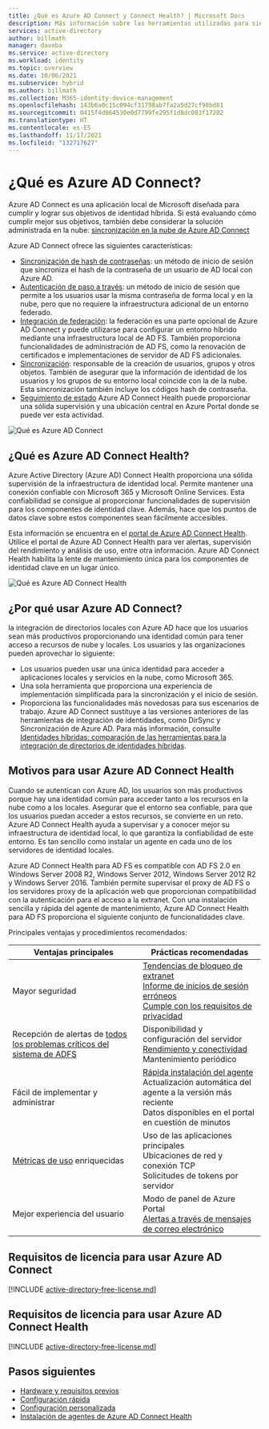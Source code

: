 ```yaml
---
title: ¿Qué es Azure AD Connect y Connect Health? | Microsoft Docs
description: Más información sobre las herramientas utilizadas para sincronizar y supervisar el entorno local con Azure AD.
services: active-directory
author: billmath
manager: daveba
ms.service: active-directory
ms.workload: identity
ms.topic: overview
ms.date: 10/06/2021
ms.subservice: hybrid
ms.author: billmath
ms.collection: M365-identity-device-management
ms.openlocfilehash: 143b6a0c15c094cf31798ab7fa2a5d27cf98bd81
ms.sourcegitcommit: 0415f4d064530e0d7799fe295f1d8dc003f17202
ms.translationtype: HT
ms.contentlocale: es-ES
ms.lasthandoff: 11/17/2021
ms.locfileid: "132717627"
---
```

# <a name="what-is-azure-ad-connect"></a>¿Qué es Azure AD Connect?

Azure AD Connect es una aplicación local de Microsoft diseñada para cumplir y lograr sus objetivos de identidad híbrida. Si está evaluando cómo cumplir mejor sus objetivos, también debe considerar la solución administrada en la nube: [sincronización en la nube de Azure AD Connect](../cloud-sync/what-is-cloud-sync.md)

Azure AD Connect ofrece las siguientes características:
     
- [Sincronización de hash de contraseñas](whatis-phs.md): un método de inicio de sesión que sincroniza el hash de la contraseña de un usuario de AD local con Azure AD.
- [Autenticación de paso a través](how-to-connect-pta.md): un método de inicio de sesión que permite a los usuarios usar la misma contraseña de forma local y en la nube, pero que no requiere la infraestructura adicional de un entorno federado.
- [Integración de federación](how-to-connect-fed-whatis.md): la federación es una parte opcional de Azure AD Connect y puede utilizarse para configurar un entorno híbrido mediante una infraestructura local de AD FS. También proporciona funcionalidades de administración de AD FS, como la renovación de certificados e implementaciones de servidor de AD FS adicionales.
- [Sincronización](how-to-connect-sync-whatis.md): responsable de la creación de usuarios, grupos y otros objetos.  También de asegurar que la información de identidad de los usuarios y los grupos de su entorno local coincide con la de la nube.  Esta sincronización también incluye los códigos hash de contraseña.
- [Seguimiento de estado](whatis-azure-ad-connect.md#what-is-azure-ad-connect-health) Azure AD Connect Health puede proporcionar una sólida supervisión y una ubicación central en Azure Portal donde se puede ver esta actividad. 


![Qué es Azure AD Connect](./media/whatis-hybrid-identity/arch.png)



## <a name="what-is-azure-ad-connect-health"></a>¿Qué es Azure AD Connect Health?

Azure Active Directory (Azure AD) Connect Health proporciona una sólida supervisión de la infraestructura de identidad local. Permite mantener una conexión confiable con Microsoft 365 y Microsoft Online Services.  Esta confiabilidad se consigue al proporcionar funcionalidades de supervisión para los componentes de identidad clave. Además, hace que los puntos de datos clave sobre estos componentes sean fácilmente accesibles.

Esta información se encuentra en el [portal de Azure AD Connect Health](https://aka.ms/aadconnecthealth). Utilice el portal de Azure AD Connect Health para ver alertas, supervisión del rendimiento y análisis de uso, entre otra información. Azure AD Connect Health habilita la lente de mantenimiento única para los componentes de identidad clave en un lugar único.

![Qué es Azure AD Connect Health](./media/whatis-hybrid-identity-health/aadconnecthealth2.png)

## <a name="why-use-azure-ad-connect"></a>¿Por qué usar Azure AD Connect?
la integración de directorios locales con Azure AD hace que los usuarios sean más productivos proporcionando una identidad común para tener acceso a recursos de nube y locales. Los usuarios y las organizaciones pueden aprovechar lo siguiente:

* Los usuarios pueden usar una única identidad para acceder a aplicaciones locales y servicios en la nube, como Microsoft 365.
* Una sola herramienta que proporciona una experiencia de implementación simplificada para la sincronización y el inicio de sesión.
* Proporciona las funcionalidades más novedosas para sus escenarios de trabajo. Azure AD Connect sustituye a las versiones anteriores de las herramientas de integración de identidades, como DirSync y Sincronización de Azure AD. Para más información, consulte [Identidades híbridas: comparación de las herramientas para la integración de directorios de identidades híbridas](plan-hybrid-identity-design-considerations-tools-comparison.md).

## <a name="why-use-azure-ad-connect-health"></a>Motivos para usar Azure AD Connect Health
Cuando se autentican con Azure AD, los usuarios son más productivos porque hay una identidad común para acceder tanto a los recursos en la nube como a los locales. Asegurar que el entorno sea confiable, para que los usuarios puedan acceder a estos recursos, se convierte en un reto.  Azure AD Connect Health ayuda a supervisar y a conocer mejor su infraestructura de identidad local, lo que garantiza la confiabilidad de este entorno. Es tan sencillo como instalar un agente en cada uno de los servidores de identidad locales.

Azure AD Connect Health para AD FS es compatible con AD FS 2.0 en Windows Server 2008 R2, Windows Server 2012, Windows Server 2012 R2 y Windows Server 2016. También permite supervisar el proxy de AD FS o los servidores proxy de la aplicación web que proporcionan compatibilidad con la autenticación para el acceso a la extranet. Con una instalación sencilla y rápida del agente de mantenimiento, Azure AD Connect Health para AD FS proporciona el siguiente conjunto de funcionalidades clave.

Principales ventajas y procedimientos recomendados:

|Ventajas principales|Prácticas recomendadas|
|-----|-----|
|Mayor seguridad|[Tendencias de bloqueo de extranet](how-to-connect-health-adfs.md#usage-analytics-for-ad-fs)</br>[Informe de inicios de sesión erróneos](how-to-connect-health-adfs-risky-ip.md)</br>[Cumple con los requisitos de privacidad](reference-connect-health-user-privacy.md)|
|Recepción de alertas de [todos los problemas críticos del sistema de ADFS](how-to-connect-health-alert-catalog.md#alerts-for-active-directory-federation-services)|Disponibilidad y configuración del servidor</br>[Rendimiento y conectividad](how-to-connect-health-adfs.md#performance-monitoring-for-ad-fs)</br>Mantenimiento periódico|
|Fácil de implementar y administrar|[Rápida instalación del agente](how-to-connect-health-agent-install.md#install-the-agent-for-ad-fs)</br>Actualización automática del agente a la versión más reciente</br>Datos disponibles en el portal en cuestión de minutos|
[Métricas de uso](how-to-connect-health-adfs.md#usage-analytics-for-ad-fs) enriquecidas|Uso de las aplicaciones principales</br>Ubicaciones de red y conexión TCP</br>Solicitudes de tokens por servidor|
|Mejor experiencia del usuario|Modo de panel de Azure Portal</br>[Alertas a través de mensajes de correo electrónico](how-to-connect-health-adfs.md#alerts-for-ad-fs)|


## <a name="license-requirements-for-using-azure-ad-connect"></a>Requisitos de licencia para usar Azure AD Connect

[!INCLUDE [active-directory-free-license.md](../../../includes/active-directory-free-license.md)]

## <a name="license-requirements-for-using-azure-ad-connect-health"></a>Requisitos de licencia para usar Azure AD Connect Health
[!INCLUDE [active-directory-free-license.md](../../../includes/active-directory-p1-license.md)]

## <a name="next-steps"></a>Pasos siguientes

- [Hardware y requisitos previos](how-to-connect-install-prerequisites.md) 
- [Configuración rápida](how-to-connect-install-express.md)
- [Configuración personalizada](how-to-connect-install-custom.md)
- [Instalación de agentes de Azure AD Connect Health](how-to-connect-health-agent-install.md)
